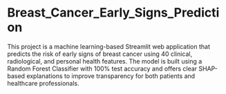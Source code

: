 # Breast_Cancer_Early_Signs_Prediction
This project is a machine learning-based Streamlit web application that predicts the risk of early signs of breast cancer using 40 clinical, radiological, and personal health features.  The model is built using a Random Forest Classifier with 100% test accuracy and offers clear SHAP-based explanations to improve transparency for both patients and healthcare professionals.
